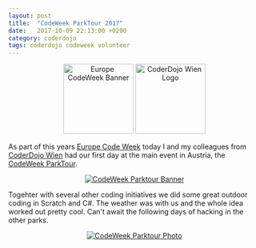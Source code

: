 ```yaml
---
layout: post
title:  "CodeWeek ParkTour 2017"
date:   2017-10-09 22:13:00 +0200
category: coderdojo
tags: coderdojo codeweek volunteer
---
```

<p align="center">
<a href="http://codeweek.eu"><img src="/images/codeweekeu.png" alt="Europe CodeWeek Banner" title="Europe CodeWeek Banner" height="140px"></a>
<a href="https://wien.coderdojo.net"><img src="/images/CoderDojo_Wien_Logo.png" alt="CoderDojo Wien Logo" title="CoderDojo Wien Logo" height="140px"></a>
</p>

As part of this years [Europe Code Week][codeweekeu] today I and my colleagues from [CoderDojo Wien][coderdojowien] had our first day at the main event in Austria, the [CodeWeek ParkTour][codeweekat-parktour].

<p align="center">
<a href="https://www.codeweek.at/parktour-2017"><img src="/images/parktour.jpg" alt="CodeWeek Parktour Banner" title="CodeWeek ParkTour Banner"></a>
</p>

Togehter with several other coding initiatives we did some great outdoor coding in Scratch and C#. The weather was with us and the whole idea worked out pretty cool. Can't await the following days of hacking in the other parks.

<p align="center">
<a href="https://www.facebook.com/coderdojowien/posts/593128770810916"><img src="/images/22291524_1506123039482086_6207726530688824105_o.jpg" alt="CodeWeek Parktour Photo" title="CodeWeek ParkTour Photo"></a>
</p>


[coderdojowien]: https://wien.coderdojo.net
[codeweekeu]: http://codeweek.eu/
[codeweekat]: https://www.codeweek.at/
[codeweekat-parktour]:   https://www.codeweek.at/parktour-2017/
[jekyll-talk]: https://talk.jekyllrb.com/
